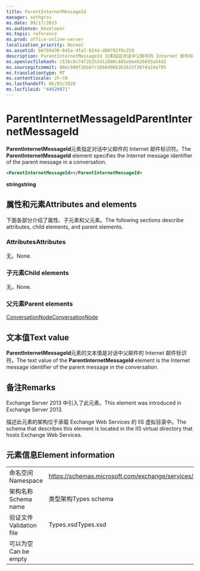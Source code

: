 ```yaml
---
title: ParentInternetMessageId
manager: sethgros
ms.date: 09/17/2015
ms.audience: Developer
ms.topic: reference
ms.prod: office-online-server
localization_priority: Normal
ms.assetid: b8769d30-045a-4fa7-814d-d00702f0c258
description: ParentInternetMessageId 元素指定对话中父邮件的 Internet 邮件标识符。
ms.openlocfilehash: c53bc8c74f2b352d12880c885ebbe626693a54d2
ms.sourcegitcommit: 88ec988f2bb67c1866d06b361615f3674a24e795
ms.translationtype: MT
ms.contentlocale: zh-CN
ms.lasthandoff: 06/03/2020
ms.locfileid: "44529971"
---
```

# <a name="parentinternetmessageid"></a><span data-ttu-id="b7d33-103">ParentInternetMessageId</span><span class="sxs-lookup"><span data-stu-id="b7d33-103">ParentInternetMessageId</span></span>

<span data-ttu-id="b7d33-104">**ParentInternetMessageId**元素指定对话中父邮件的 Internet 邮件标识符。</span><span class="sxs-lookup"><span data-stu-id="b7d33-104">The **ParentInternetMessageId** element specifies the Internet message identifier of the parent message in a conversation.</span></span> 
  
```XML
<ParentInternetMessageId></ParentInternetMessageId>
```

<span data-ttu-id="b7d33-105">**string**</span><span class="sxs-lookup"><span data-stu-id="b7d33-105">**string**</span></span>

## <a name="attributes-and-elements"></a><span data-ttu-id="b7d33-106">属性和元素</span><span class="sxs-lookup"><span data-stu-id="b7d33-106">Attributes and elements</span></span>

<span data-ttu-id="b7d33-107">下面各部分介绍了属性、子元素和父元素。</span><span class="sxs-lookup"><span data-stu-id="b7d33-107">The following sections describe attributes, child elements, and parent elements.</span></span>
  
### <a name="attributes"></a><span data-ttu-id="b7d33-108">Attributes</span><span class="sxs-lookup"><span data-stu-id="b7d33-108">Attributes</span></span>

<span data-ttu-id="b7d33-109">无。</span><span class="sxs-lookup"><span data-stu-id="b7d33-109">None.</span></span>
  
### <a name="child-elements"></a><span data-ttu-id="b7d33-110">子元素</span><span class="sxs-lookup"><span data-stu-id="b7d33-110">Child elements</span></span>

<span data-ttu-id="b7d33-111">无。</span><span class="sxs-lookup"><span data-stu-id="b7d33-111">None.</span></span>
  
### <a name="parent-elements"></a><span data-ttu-id="b7d33-112">父元素</span><span class="sxs-lookup"><span data-stu-id="b7d33-112">Parent elements</span></span>

[<span data-ttu-id="b7d33-113">ConversationNode</span><span class="sxs-lookup"><span data-stu-id="b7d33-113">ConversationNode</span></span>](conversationnode.md)
  
## <a name="text-value"></a><span data-ttu-id="b7d33-114">文本值</span><span class="sxs-lookup"><span data-stu-id="b7d33-114">Text value</span></span>

<span data-ttu-id="b7d33-115">**ParentInternetMessageId**元素的文本值是对话中父邮件的 Internet 邮件标识符。</span><span class="sxs-lookup"><span data-stu-id="b7d33-115">The text value of the **ParentInternetMessageId** element is the Internet message identifier of the parent message in the conversation.</span></span> 
  
## <a name="remarks"></a><span data-ttu-id="b7d33-116">备注</span><span class="sxs-lookup"><span data-stu-id="b7d33-116">Remarks</span></span>

<span data-ttu-id="b7d33-117">Exchange Server 2013 中引入了此元素。</span><span class="sxs-lookup"><span data-stu-id="b7d33-117">This element was introduced in Exchange Server 2013.</span></span>
  
<span data-ttu-id="b7d33-118">描述此元素的架构位于承载 Exchange Web Services 的 IIS 虚拟目录中。</span><span class="sxs-lookup"><span data-stu-id="b7d33-118">The schema that describes this element is located in the IIS virtual directory that hosts Exchange Web Services.</span></span>
  
## <a name="element-information"></a><span data-ttu-id="b7d33-119">元素信息</span><span class="sxs-lookup"><span data-stu-id="b7d33-119">Element information</span></span>

|||
|:-----|:-----|
|<span data-ttu-id="b7d33-120">命名空间</span><span class="sxs-lookup"><span data-stu-id="b7d33-120">Namespace</span></span>  <br/> |https://schemas.microsoft.com/exchange/services/2006/types  <br/> |
|<span data-ttu-id="b7d33-121">架构名称</span><span class="sxs-lookup"><span data-stu-id="b7d33-121">Schema name</span></span>  <br/> |<span data-ttu-id="b7d33-122">类型架构</span><span class="sxs-lookup"><span data-stu-id="b7d33-122">Types schema</span></span>  <br/> |
|<span data-ttu-id="b7d33-123">验证文件</span><span class="sxs-lookup"><span data-stu-id="b7d33-123">Validation file</span></span>  <br/> |<span data-ttu-id="b7d33-124">Types.xsd</span><span class="sxs-lookup"><span data-stu-id="b7d33-124">Types.xsd</span></span>  <br/> |
|<span data-ttu-id="b7d33-125">可以为空</span><span class="sxs-lookup"><span data-stu-id="b7d33-125">Can be empty</span></span>  <br/> ||
   

